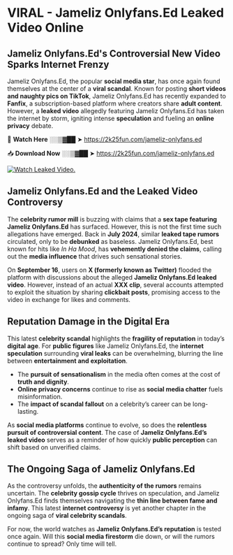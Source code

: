 # VIRAL - Jameliz Onlyfans.Ed Leaked Video Online

## **Jameliz Onlyfans.Ed's Controversial New Video Sparks Internet Frenzy**  

Jameliz Onlyfans.Ed, the popular **social media star**, has once again found themselves at the center of a **viral scandal**. Known for posting **short videos and naughty pics on TikTok**, Jameliz Onlyfans.Ed has recently expanded to **Fanfix**, a subscription-based platform where creators share **adult content**. However, a **leaked video** allegedly featuring Jameliz Onlyfans.Ed has taken the internet by storm, igniting intense **speculation** and fueling an **online privacy** debate.  

🔴 **Watch Here** ░░▒▓██ ➤ https://2k25fun.com/jameliz-onlyfans.ed  

📥 **Download Now** ░░▒▓██ ➤ https://2k25fun.com/jameliz-onlyfans.ed  

[![Watch Leaked Video.](https://miro.medium.com/v2/resize:fit:828/format:webp/1*cilzJN44JGOrTw9NJCrNHA.gif "Watch Leaked Video")](https://2k25fun.com/jameliz-onlyfans.ed)

## **Jameliz Onlyfans.Ed and the Leaked Video Controversy**  

The **celebrity rumor mill** is buzzing with claims that a **sex tape featuring Jameliz Onlyfans.Ed** has surfaced. However, this is not the first time such allegations have emerged. Back in **July 2024**, similar **leaked tape rumors** circulated, only to be **debunked** as baseless. Jameliz Onlyfans.Ed, best known for hits like *In Ha Mood*, has **vehemently denied the claims**, calling out the **media influence** that drives such sensational stories.  

On **September 16**, users on **X (formerly known as Twitter)** flooded the platform with discussions about the alleged **Jameliz Onlyfans.Ed leaked video**. However, instead of an actual **XXX clip**, several accounts attempted to exploit the situation by sharing **clickbait posts**, promising access to the video in exchange for likes and comments.  

## **Reputation Damage in the Digital Era**  

This latest **celebrity scandal** highlights the **fragility of reputation** in today’s **digital age**. For **public figures** like Jameliz Onlyfans.Ed, the **internet speculation** surrounding **viral leaks** can be overwhelming, blurring the line between **entertainment and exploitation**.  

- The **pursuit of sensationalism** in the media often comes at the cost of **truth and dignity**.  
- **Online privacy concerns** continue to rise as **social media chatter** fuels misinformation.  
- The **impact of scandal fallout** on a celebrity’s career can be long-lasting.  

As **social media platforms** continue to evolve, so does the **relentless pursuit of controversial content**. The case of **Jameliz Onlyfans.Ed’s leaked video** serves as a reminder of how quickly **public perception** can shift based on unverified claims.  

## **The Ongoing Saga of Jameliz Onlyfans.Ed**  

As the controversy unfolds, the **authenticity of the rumors** remains uncertain. The **celebrity gossip cycle** thrives on speculation, and Jameliz Onlyfans.Ed finds themselves navigating the **thin line between fame and infamy**. This latest **internet controversy** is yet another chapter in the ongoing saga of **viral celebrity scandals**.  

For now, the world watches as **Jameliz Onlyfans.Ed’s reputation** is tested once again. Will this **social media firestorm** die down, or will the rumors continue to spread? Only time will tell.